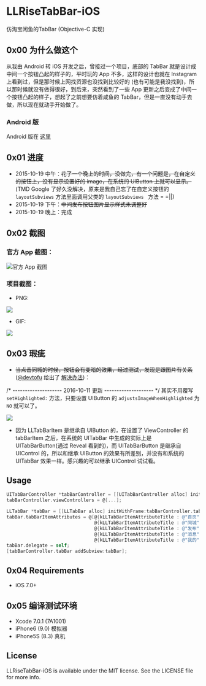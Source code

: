 # LLRiseTabBar-iOS
仿淘宝闲鱼的TabBar (Objective-C 实现)

## 0x00 为什么做这个
从我由 Android 转 iOS 开发之后，曾接过一个项目，底部的 TabBar 就是设计成中间一个按钮凸起的样子的，平时玩的 App 不多，这样的设计也就在 Instagram 上看到过，但是那时候上网找资源也没找到比较好的 (也有可能是我没找到)，所以那时候就没有做得很好，到后来，突然看到了一些 App 更新之后变成了中间一个按钮凸起的样子，想起了之前想要仿着咸鱼的 TabBar，但是一直没有动手去做，所以现在就动手开始做了。

### Android 版
Android 版在 [这里](https://github.com/NoCodeNoWife/LLRiseTabBar-Android)

## 0x01 进度
- 2015-10-19 中午：~~花了一个晚上的时间，没做完，有一个问题是，在自定义的按钮上，没有显示设置好的 image，在系统的 UIButton 上就可以显示。~~ (TMD Google 了好久没解决，原来是我自己忘了在自定义按钮的 ``layoutSubviews`` 方法里面调用父类的 ``layoutSubviews `` 方法 = =||)
- 2015-10-19 下午：~~中间发布按钮图片显示样式未调整好~~
- 2015-10-19 晚上：完成

## 0x02 截图
### 官方 App 截图：
![官方 App 截图](https://github.com/NoCodeNoWife/LLRiseTabBar-iOS/blob/master/Screenshot/Official.png)

### 项目截图：
- PNG:

![](https://github.com/NoCodeNoWife/LLRiseTabBar-iOS/blob/master/Screenshot/LLRiseTabBar-iOS.png)

- GIF:

![](https://github.com/NoCodeNoWife/LLRiseTabBar-iOS/blob/master/Screenshot/llrisedemo.gif)

## 0x03 瑕疵
- ~~当点击同城的时候，按钮会有变暗的效果，经过测试，发现是跟图片有关系~~ ([@devtofu](https://github.com/devtofu) 给出了 [解决办法](https://github.com/NoCodeNoWife/LLRiseTabBar-iOS/issues/1))：

/* -------------------- 2016-10-11 更新 -------------------- */
其实不用覆写 ``setHighlighted:`` 方法，只要设置 UIButton 的 ``adjustsImageWhenHighlighted`` 为 ``NO`` 就可以了。

![](https://github.com/NoCodeNoWife/LLRiseTabBar-iOS/blob/master/Screenshot/flaw.png)

- 因为 LLTabBarItem 是继承自 UIButton 的，在设置了 ViewController 的 tabBarItem 之后，在系统的 UITabBar 中生成的实际上是 UITabBarButton(通过 Reveal 看到的)，而 UITabBarButton 是继承自 UIControl 的，所以和继承 UIButton 的效果有所差别，并没有和系统的 UITabBar 效果一样。感兴趣的可以继承 UIControl 试试看。

## Usage
``` Objective-C
UITabBarController *tabBarController = [[UITabBarController alloc] init];
tabBarController.viewControllers = @[...];

LLTabBar *tabBar = [[LLTabBar alloc] initWithFrame:tabBarController.tabBar.bounds];
tabBar.tabBarItemAttributes = @[@{kLLTabBarItemAttributeTitle : @"首页", kLLTabBarItemAttributeNormalImageName : @"home_normal", kLLTabBarItemAttributeSelectedImageName : @"home_highlight", kLLTabBarItemAttributeType : @(LLTabBarItemNormal)},
                                @{kLLTabBarItemAttributeTitle : @"同城", kLLTabBarItemAttributeNormalImageName : @"mycity_normal", kLLTabBarItemAttributeSelectedImageName : @"mycity_highlight", kLLTabBarItemAttributeType : @(LLTabBarItemNormal)},
                                @{kLLTabBarItemAttributeTitle : @"发布", kLLTabBarItemAttributeNormalImageName : @"post_normal", kLLTabBarItemAttributeSelectedImageName : @"post_normal", kLLTabBarItemAttributeType : @(LLTabBarItemRise)},
                                @{kLLTabBarItemAttributeTitle : @"消息", kLLTabBarItemAttributeNormalImageName : @"message_normal", kLLTabBarItemAttributeSelectedImageName : @"message_highlight", kLLTabBarItemAttributeType : @(LLTabBarItemNormal)},
                                @{kLLTabBarItemAttributeTitle : @"我的", kLLTabBarItemAttributeNormalImageName : @"account_normal", kLLTabBarItemAttributeSelectedImageName : @"account_highlight", kLLTabBarItemAttributeType : @(LLTabBarItemNormal)}];
tabBar.delegate = self;
[tabBarController.tabBar addSubview:tabBar];
```

## 0x04 Requirements
- iOS 7.0+

## 0x05 编译测试环境
- Xcode 7.0.1 (7A1001)
- iPhone6 (9.0) 模拟器
- iPhone5S (8.3) 真机

## License
LLRiseTabBar-iOS is available under the MIT license. See the LICENSE file for more info.

